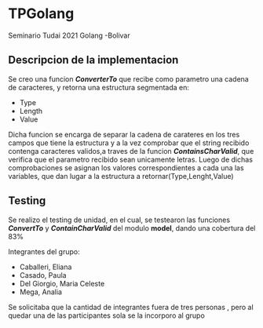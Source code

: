 # TPGolang
Seminario Tudai 2021 Golang -Bolivar

## Descripcion de la implementacion

Se creo una funcion ***ConverterTo*** que recibe como parametro una cadena de caracteres, y retorna una estructura segmentada en:
- Type
- Length
- Value

Dicha funcion se encarga de separar la cadena de carateres en los tres campos que tiene la estructura y a la vez comprobar que el string recibido contenga caracteres validos,a traves de la funcion ***ContainsCharValid***, que verifica que el parametro recibido sean unicamente letras.
Luego de dichas comprobaciones se asignan los valores correspondientes a cada una las variables, que dan lugar a la estructura a retornar(Type,Lenght,Value)

## Testing

Se realizo el testing de unidad, en el cual, se testearon las funciones ***ConvertTo*** y ***ContainCharValid*** del modulo **model**, dando una cobertura del 83%


Integrantes del grupo: 

- Caballeri, Eliana
- Casado, Paula
- Del Giorgio, Maria Celeste
- Mega, Analia

Se solicitaba que la cantidad de integrantes fuera de tres personas , pero al quedar una de las participantes sola se la incorporo al grupo
